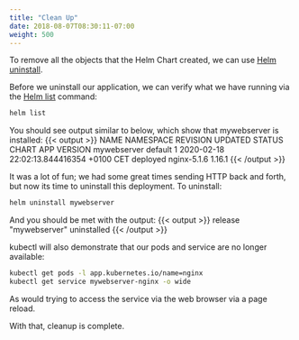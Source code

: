 ```yaml
---
title: "Clean Up"
date: 2018-08-07T08:30:11-07:00
weight: 500
---
```


To remove all the objects that the Helm Chart created, we can use [Helm
uninstall](https://helm.sh/docs/helm/helm_uninstall/).

Before we uninstall our application, we can verify what we have running via the
[Helm list](https://helm.sh/docs/helm/helm_list/) command:

```sh
helm list
```

You should see output similar to below, which show that mywebserver is installed:
{{< output >}}
NAME            NAMESPACE       REVISION        UPDATED                                 STATUS          CHART           APP VERSION
mywebserver     default         1               2020-02-18 22:02:13.844416354 +0100 CET deployed        nginx-5.1.6     1.16.1
{{< /output >}}

It was a lot of fun; we had some great times sending HTTP back and forth, but now its time to uninstall this deployment.  To uninstall:

```sh
helm uninstall mywebserver
```

And you should be met with the output:
{{< output >}}
release "mywebserver" uninstalled
{{< /output >}}

kubectl will also demonstrate that our pods and service are no longer available:

```sh
kubectl get pods -l app.kubernetes.io/name=nginx
kubectl get service mywebserver-nginx -o wide
```

As would trying to access the service via the web browser via a page reload.

With that, cleanup is complete.
